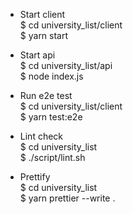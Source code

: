 * Start client  
$ cd university_list/client  
$ yarn start  

* Start api  
$ cd university_list/api  
$ node index.js  

* Run e2e test  
$ cd university_list/client  
$ yarn test:e2e  

* Lint check  
$ cd university_list  
$ ./script/lint.sh  

* Prettify  
$ cd university_list  
$ yarn prettier --write .  
